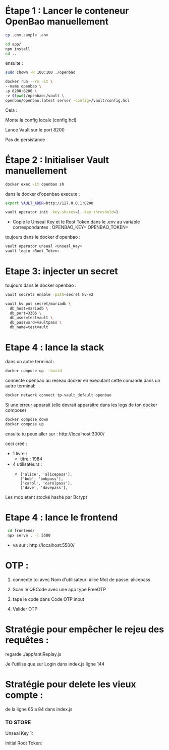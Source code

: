 # Étape 1 : Lancer le conteneur OpenBao manuellement
```bash
cp .env.sample .env
```

```bash
cd app/
npm install
cd ..
```
ensuite : 

```bash
sudo chown -R 100:100 ./openbao
```

```bash
docker run --rm -it \
--name openbao \
-p 8200:8200 \
-v $(pwd)/openbao:/vault \
openbao/openbao:latest server -config=/vault/config.hcl
```

Cela :

Monte la config locale (config.hcl)

Lance Vault sur le port 8200

Pas de persistance


# Étape 2 : Initialiser Vault manuellement

```bash
docker exec -it openbao sh
```
dans le docker d'openbao execute : 
```bash
export VAULT_ADDR=http://127.0.0.1:8200

vault operator init -key-shares=1 -key-threshold=1
```
- Copie le Unseal Key et le Root Token dans le .env au variable correspondantes :
  OPENBAO_KEY=
  OPENBAO_TOKEN=

toujours dans le docker d'openbao  : 
```bash
vault operator unseal <Unseal_Key>
vault login <Root_Token>
```

# Etape 3: injecter un secret 

toujours dans le docker openbao : 
```bash
vault secrets enable -path=secret kv-v2

vault kv put secret/mariadb \
  db_host=mariadb \
  db_port=3306 \
  db_user=testvault \
  db_password=vaultpass \
  db_name=testvault
```

# Etape 4 : lance la stack

dans un autre terminal :  

```bash
docker compose up --build
```

connecte openbao au reseau docker en executant cette comande dans un autre terminal:

```bash
docker network connect tp-vault_default openbao
```
Si une erreur apparait (elle devrait apparaitre dans les logs de ton docker compose)
```bash 
docker compose down
docker compose up
```

ensuite tu peux aller sur : http://localhost:3000/ 

ceci créé :
- 1 livre :
  - titre : 1984
- 4 utilisateurs : 
  -     ['alice', 'alicepass'],
        ['bob', 'bobpass'],
        ['carol', 'carolpass'],
        ['dave', 'davepass'],

Les mdp etant stocké hashé par Bcrypt

# Etape 4 : lance le frontend

```bash
 cd frontend/
 npx serve . -l 5500
```

- va sur : http://localhost:5500/


# OTP :
1. connecte toi avec 
Nom d'utilisateur: alice
Mot de passe: alicepass

2. Scan le QRCode avec une app type FreeOTP
3. tape le code dans Code OTP input
4. Valider OTP 

# Stratégie pour empêcher le rejeu des requêtes : 
regarde ./app/antiReplay.js

Je l'utilise que sur Login dans index.js ligne 144

# Stratégie pour delete les vieux compte : 

de la ligne 65 a 84 dans index.js
### TO STORE
Unseal Key 1:

Initial Root Token: 
